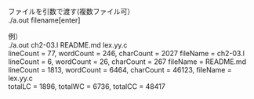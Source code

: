 ファイルを引数で渡す(複数ファイル可）  
./a.out filename[enter]  

例）  
./a.out ch2-03.l README.md lex.yy.c  
lineCount =       77, wordCount =      246, charCount =     2027 fileName = ch2-03.l  
lineCount =        6, wordCount =       26, charCount =      267 fileName = README.md  
lineCount =     1813, wordCount =     6464, charCount =    46123, fileName = lex.yy.c  
totalLC =     1896, totalWC =     6736, totalCC =    48417  
